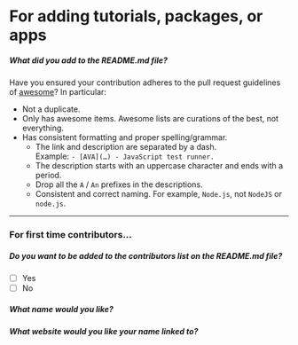 For adding tutorials, packages, or apps
===========================================
<!-- If you are making a pull request on the master branch, please resubmit your pull request using the dev-master branch. -->

##### What did you add to the README.md file?
<!-- Make a detailed list of what you have added to the readme -->
<!-- - X Tutorial - A tutorial for rshiny -->

Have you ensured your contribution adheres to the pull request guidelines of [awesome](https://github.com/sindresorhus/awesome/edit/master/pull_request_template.md)? In particular:

- Not a duplicate.
- Only has awesome items. Awesome lists are curations of the best, not everything.
- Has consistent formatting and proper spelling/grammar.
	- The link and description are separated by a dash. <br>Example: `- [AVA](…) - JavaScript test runner.`
	- The description starts with an uppercase character and ends with a period.
	- Drop all the `A` / `An` prefixes in the descriptions.
	- Consistent and correct naming. For example, `Node.js`, not `NodeJS` or `node.js`.

----------

### For first time contributors...

##### Do you want to be added to the contributors list on the README.md file?  
<!-- Check yes or no. If yes respond to the next 2 questions. If no, submit the pull request. -->
- [ ] Yes
- [ ] No

##### What name would you like?
<!-- Add a name and link to your name to the README if you checked yes above.-->


##### What website would you like your name linked to?

  
